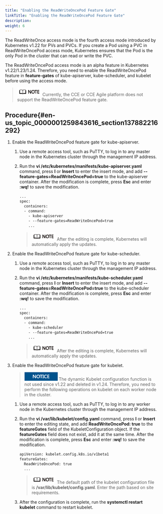 ```yaml
---
title: "Enabling the ReadWriteOncePod Feature Gate"
linkTitle: "Enabling the ReadWriteOncePod Feature Gate"
description: 
weight: 6
---
```


The ReadWriteOnce access mode is the fourth access mode introduced by Kubernetes v1.22 for PVs and PVCs. If you create a Pod using a PVC in ReadWriteOncePod access mode, Kubernetes ensures that the Pod is the only Pod in the cluster that can read or write the PVC.

The ReadWriteOncePod access mode is an alpha feature in Kubernetes v1.22/1.23/1.24. Therefore, you need to enable the ReadWriteOncePod feature in  **feature-gates**  of kube-apiserver, kube-scheduler, and kubelet before using the access mode.

>![](/public_sys-resources/en/icon-note.gif)
>Currently, the CCE or CCE Agile platform does not support the ReadWriteOncePod feature gate.

## Procedure{#en-us_topic_0000001259843616_section137882216292}

1.  Enable the ReadWriteOncePod feature gate for kube-apiserver.
    1.  Use a remote access tool, such as PuTTY, to log in to any master node in the Kubernetes cluster through the management IP address.
    2.  Run the  **vi /etc/kubernetes/manifests/kube-apiserver.yaml**  command, press  **I**  or  **Insert**  to enter the insert mode, and add  **--feature-gates=ReadWriteOncePod=true**  to the kube-apiserver container. After the modification is complete, press  **Esc**  and enter  **:wq!**  to save the modification.

        ```
        ...
        spec:
          containers:
          - command:
            - kube-apiserver
            - --feature-gates=ReadWriteOncePod=true
            ...
        ```

        >![](/public_sys-resources/en/icon-note.gif)
        >After the editing is complete, Kubernetes will automatically apply the updates.

2.  Enable the ReadWriteOncePod feature gate for kube-scheduler.
    1.  Use a remote access tool, such as PuTTY, to log in to any master node in the Kubernetes cluster through the management IP address.
    2.  Run the  **vi /etc/kubernetes/manifests/kube-scheduler.yaml**  command, press  **I**  or  **Insert**  to enter the insert mode, and add  **--feature-gates=ReadWriteOncePod=true**  to the kube-scheduler container. After the modification is complete, press  **Esc**  and enter  **:wq!**  to save the modification.

        ```
        ...
        spec:
          containers:
          - command:
            - kube-scheduler
            - --feature-gates=ReadWriteOncePod=true
            ...
        ```

        >![](/public_sys-resources/en/icon-note.gif)
        >After the editing is complete, Kubernetes will automatically apply the updates.

3.  Enable the ReadWriteOncePod feature gate for kubelet.

    >![](/public_sys-resources/en/icon-notice.gif) 
    >The dynamic Kubelet configuration function is not used since v1.22 and deleted in v1.24. Therefore, you need to perform the following operations on kubelet on each worker node in the cluster.

    1.  Use a remote access tool, such as PuTTY, to log in to any worker node in the Kubernetes cluster through the management IP address.
    2.  Run the  **vi /var/lib/kubelet/config.yaml**  command, press  **I**  or  **Insert**  to enter the editing state, and add  **ReadWriteOncePod: true**  to the  **featureGates**  field of the KubeletConfiguration object. If the  **featureGates**  field does not exist, add it at the same time. After the modification is complete, press  **Esc**  and enter  **:wq!**  to save the modification.

        ```
        apiVersion: kubelet.config.k8s.io/v1beta1
        featureGates:
          ReadWriteOncePod: true
          ...
        ```

        >![](/public_sys-resources/en/icon-note.gif)
        >The default path of the kubelet configuration file is  **/var/lib/kubelet/config.yaml**. Enter the path based on site requirements.

    3.  After the configuration is complete, run the  **systemctl restart kubelet**  command to restart kubelet.

